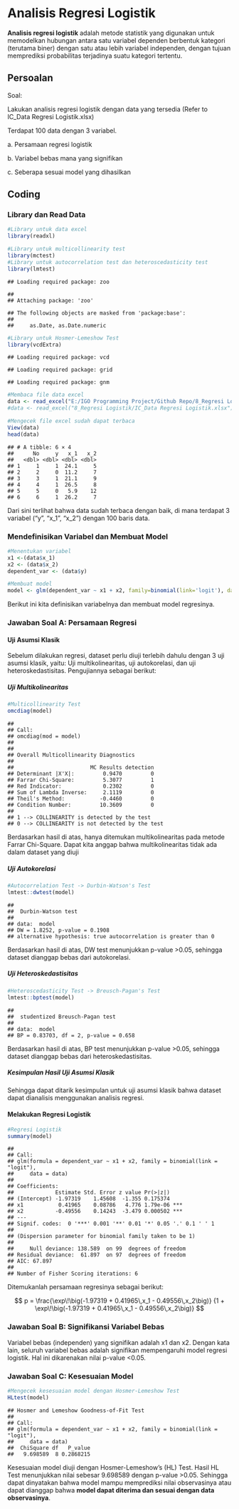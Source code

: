 Analisis Regresi Logistik
================

**Analisis regresi logistik** adalah metode statistik yang digunakan
untuk memodelkan hubungan antara satu variabel dependen berbentuk
kategori (terutama biner) dengan satu atau lebih variabel independen,
dengan tujuan memprediksi probabilitas terjadinya suatu kategori
tertentu.

## Persoalan

Soal:

Lakukan analisis regresi logistik dengan data yang tersedia (Refer to
IC_Data Regresi Logistik.xlsx)

Terdapat 100 data dengan 3 variabel.

a\. Persamaan regresi logistik

b\. Variabel bebas mana yang signifikan

c\. Seberapa sesuai model yang dihasilkan

## Coding

### Library dan Read Data

``` r
#Library untuk data excel
library(readxl)

#Library untuk multicollinearity test
library(mctest)
#Library untuk autocorrelation test dan heteroscedasticity test
library(lmtest)
```

    ## Loading required package: zoo

    ## 
    ## Attaching package: 'zoo'

    ## The following objects are masked from 'package:base':
    ## 
    ##     as.Date, as.Date.numeric

``` r
#Library untuk Hosmer-Lemeshow Test
library(vcdExtra)
```

    ## Loading required package: vcd

    ## Loading required package: grid

    ## Loading required package: gnm

``` r
#Membaca file data excel
data <- read_excel("E:/IGO Programming Project/Github Repo/8_Regresi Logistik/IC_Data Regresi Logistik.xlsx")
#data <- read_excel("8_Regresi Logistik/IC_Data Regresi Logistik.xlsx")

#Mengecek file excel sudah dapat terbaca
View(data)
head(data)
```

    ## # A tibble: 6 × 4
    ##      No     y   x_1   x_2
    ##   <dbl> <dbl> <dbl> <dbl>
    ## 1     1     1  24.1     5
    ## 2     2     0  11.2     7
    ## 3     3     1  21.1     9
    ## 4     4     1  26.5     8
    ## 5     5     0   5.9    12
    ## 6     6     1  26.2     7

Dari sini terlihat bahwa data sudah terbaca dengan baik, di mana
terdapat 3 variabel (“y”, “x_1”, “x_2”) dengan 100 baris data.

### Mendefinisikan Variabel dan Membuat Model

``` r
#Menentukan variabel
x1 <-(data$x_1)
x2 <- (data$x_2) 
dependent_var <- (data$y)

#Membuat model
model <- glm(dependent_var ~ x1 + x2, family=binomial(link='logit'), data = data)
```

Berikut ini kita definisikan variabelnya dan membuat model regresinya.

### Jawaban Soal A: Persamaan Regresi

#### Uji Asumsi Klasik

Sebelum dilakukan regresi, dataset perlu diuji terlebih dahulu dengan 3
uji asumsi klasik, yaitu: Uji multikolinearitas, uji autokorelasi, dan
uji heteroskedastisitas. Pengujiannya sebagai berikut:

##### Uji Multikolinearitas

``` r
#Multicollinearity Test
omcdiag(model)
```

    ## 
    ## Call:
    ## omcdiag(mod = model)
    ## 
    ## 
    ## Overall Multicollinearity Diagnostics
    ## 
    ##                        MC Results detection
    ## Determinant |X'X|:         0.9470         0
    ## Farrar Chi-Square:         5.3077         1
    ## Red Indicator:             0.2302         0
    ## Sum of Lambda Inverse:     2.1119         0
    ## Theil's Method:           -0.4460         0
    ## Condition Number:         10.3609         0
    ## 
    ## 1 --> COLLINEARITY is detected by the test 
    ## 0 --> COLLINEARITY is not detected by the test

Berdasarkan hasil di atas, hanya ditemukan multikolinearitas pada metode
Farrar Chi-Square. Dapat kita anggap bahwa multikolinearitas tidak ada
dalam dataset yang diuji

##### Uji Autokorelasi

``` r
#Autocorrelation Test -> Durbin-Watson's Test
lmtest::dwtest(model)
```

    ## 
    ##  Durbin-Watson test
    ## 
    ## data:  model
    ## DW = 1.8252, p-value = 0.1908
    ## alternative hypothesis: true autocorrelation is greater than 0

Berdasarkan hasil di atas, DW test menunjukkan p-value \>0.05, sehingga
dataset dianggap bebas dari autokorelasi.

##### Uji Heteroskedastisitas

``` r
#Heteroscedasticity Test -> Breusch-Pagan's Test
lmtest::bptest(model)
```

    ## 
    ##  studentized Breusch-Pagan test
    ## 
    ## data:  model
    ## BP = 0.83703, df = 2, p-value = 0.658

Berdasarkan hasil di atas, BP test menunjukkan p-value \>0.05, sehingga
dataset dianggap bebas dari heteroskedastisitas.

##### Kesimpulan Hasil Uji Asumsi Klasik

Sehingga dapat ditarik kesimpulan untuk uji asumsi klasik bahwa dataset
dapat dianalisis menggunakan analisis regresi.

#### Melakukan Regresi Logistik

``` r
#Regresi Logistik
summary(model)
```

    ## 
    ## Call:
    ## glm(formula = dependent_var ~ x1 + x2, family = binomial(link = "logit"), 
    ##     data = data)
    ## 
    ## Coefficients:
    ##             Estimate Std. Error z value Pr(>|z|)    
    ## (Intercept) -1.97319    1.45608  -1.355 0.175374    
    ## x1           0.41965    0.08786   4.776 1.79e-06 ***
    ## x2          -0.49556    0.14243  -3.479 0.000502 ***
    ## ---
    ## Signif. codes:  0 '***' 0.001 '**' 0.01 '*' 0.05 '.' 0.1 ' ' 1
    ## 
    ## (Dispersion parameter for binomial family taken to be 1)
    ## 
    ##     Null deviance: 138.589  on 99  degrees of freedom
    ## Residual deviance:  61.897  on 97  degrees of freedom
    ## AIC: 67.897
    ## 
    ## Number of Fisher Scoring iterations: 6

Ditemukanlah persamaan regresinya sebagai berikut:

$$
p = \frac{\exp\!\big(-1.97319 + 0.41965\,x_1 - 0.49556\,x_2\big)}
{1 + \exp\!\big(-1.97319 + 0.41965\,x_1 - 0.49556\,x_2\big)}
$$

### Jawaban Soal B: Signifikansi Variabel Bebas

Variabel bebas (independen) yang signifikan adalah x1 dan x2. Dengan
kata lain, seluruh variabel bebas adalah signifikan mempengaruhi model
regresi logistik. Hal ini dikarenakan nilai p-value \<0.05.

### Jawaban Soal C: Kesesuaian Model

``` r
#Mengecek kesesuaian model dengan Hosmer-Lemeshow Test
HLtest(model)
```

    ## Hosmer and Lemeshow Goodness-of-Fit Test 
    ## 
    ## Call:
    ## glm(formula = dependent_var ~ x1 + x2, family = binomial(link = "logit"), 
    ##     data = data)
    ##  ChiSquare df   P_value
    ##   9.698589  8 0.2868215

Kesesuaian model diuji dengan Hosmer-Lemeshow’s (HL) Test. Hasil HL Test
menunjukkan nilai sebesar 9.698589 dengan p-value \>0.05. Sehingga dapat
dinyatakan bahwa model mampu memprediksi nilai observasinya atau dapat
dianggap bahwa **model dapat diterima dan sesuai dengan data
observasinya**.
